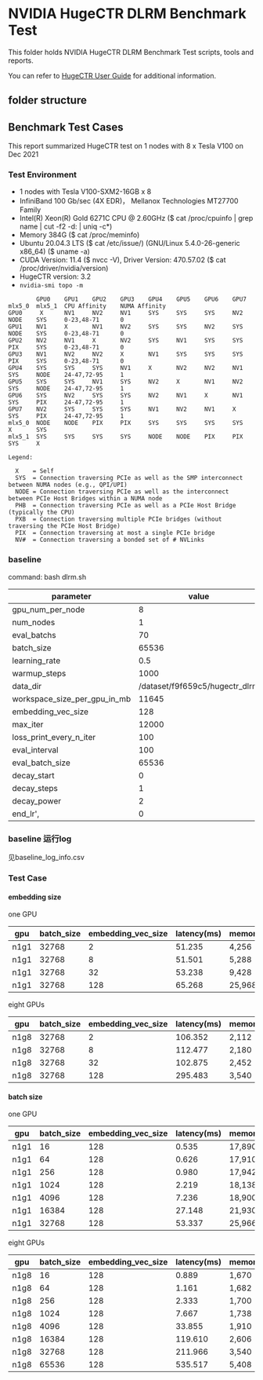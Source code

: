 

# NVIDIA HugeCTR DLRM Benchmark Test 

This folder holds NVIDIA HugeCTR DLRM Benchmark Test scripts, tools and reports.

You can refer to [HugeCTR User Guide](https://github.com/NVIDIA/HugeCTR/blob/master/docs/hugectr_user_guide.md) for additional information.

## folder structure
## Benchmark Test Cases

This report summarized HugeCTR test on 1 nodes with 8 x Tesla V100 on Dec 2021

### Test Environment
- 1 nodes with Tesla V100-SXM2-16GB x 8
- InfiniBand 100 Gb/sec (4X EDR)， Mellanox Technologies MT27700 Family
- Intel(R) Xeon(R) Gold 6271C CPU @ 2.60GHz  ($ cat /proc/cpuinfo | grep name | cut -f2 -d: | uniq -c*)
- Memory 384G ($ cat /proc/meminfo)
- Ubuntu 20.04.3 LTS  ($  cat /etc/issue/) (GNU/Linux 5.4.0-26-generic x86_64)   ($  uname -a)
- CUDA Version: 11.4  ($  nvcc -V), Driver Version: 470.57.02  ($  cat /proc/driver/nvidia/version)
- HugeCTR version: 3.2
- `nvidia-smi topo -m`

```
		GPU0	GPU1	GPU2	GPU3	GPU4	GPU5	GPU6	GPU7	mlx5_0	mlx5_1	CPU Affinity    NUMA Affinity
GPU0	 X 		NV1	    NV2	    NV1	 	SYS		SYS		SYS		NV2		NODE	SYS		0-23,48-71		0
GPU1	NV1	 	X 		NV1		NV2		SYS		SYS		NV2		SYS		NODE	SYS		0-23,48-71		0
GPU2	NV2		NV1	 	X 		NV2		SYS		NV1		SYS		SYS		PIX		SYS		0-23,48-71		0
GPU3	NV1		NV2		NV2		X 		NV1		SYS		SYS		SYS		PIX		SYS		0-23,48-71		0
GPU4	SYS		SYS		SYS		NV1		X 		NV2		NV2		NV1		SYS		NODE	24-47,72-95		1
GPU5	SYS		SYS		NV1		SYS		NV2	 	X 		NV1		NV2		SYS		NODE	24-47,72-95		1
GPU6	SYS		NV2		SYS		SYS		NV2		NV1	 	X 		NV1		SYS		PIX		24-47,72-95		1
GPU7	NV2		SYS		SYS		SYS		NV1		NV2		NV1	 	X 		SYS		PIX		24-47,72-95		1
mlx5_0	NODE	NODE	PIX		PIX		SYS		SYS		SYS		SYS	 	X 		SYS		
mlx5_1	SYS		SYS		SYS		SYS		NODE	NODE	PIX		PIX		SYS	 	X 		

Legend:

  X    = Self
  SYS  = Connection traversing PCIe as well as the SMP interconnect between NUMA nodes (e.g., QPI/UPI)
  NODE = Connection traversing PCIe as well as the interconnect between PCIe Host Bridges within a NUMA node
  PHB  = Connection traversing PCIe as well as a PCIe Host Bridge (typically the CPU)
  PXB  = Connection traversing multiple PCIe bridges (without traversing the PCIe Host Bridge)
  PIX  = Connection traversing at most a single PCIe bridge
  NV#  = Connection traversing a bonded set of # NVLinks
```



### baseline 

command: bash dlrm.sh

| parameter                    | value                          |
| ---------------------------- | ------------------------------ |
| gpu_num_per_node             | 8                              |
| num_nodes                    | 1                              |
| eval_batchs                  | 70                             |
| batch_size                   | 65536                          |
| learning_rate                | 0.5                            |
| warmup_steps                 | 1000                           |
| data_dir                     | /dataset/f9f659c5/hugectr_dlrm |
| workspace_size_per_gpu_in_mb | 11645                          |
| embedding_vec_size           | 128                            |
| max_iter                     | 12000                          |
| loss_print_every_n_iter      | 100                            |
| eval_interval                | 100                            |
| eval_batch_size              | 65536                          |
| decay_start                  | 0                              |
| decay_steps                  | 1                              |
| decay_power                  | 2                              |
| end_lr',                     | 0                              |

### baseline 运行log

见baseline_log_info.csv

### Test Case

#### embedding size

one GPU

| gpu  | batch_size | embedding_vec_size | latency(ms) | memory_usage(MB) |
| ---- | ---------- | ------------------ | ----------- | ---------------- |
| n1g1 | 32768      | 2                  | 51.235      | 4,256            |
| n1g1 | 32768      | 8                  | 51.501      | 5,288            |
| n1g1 | 32768      | 32                 | 53.238      | 9,428            |
| n1g1 | 32768      | 128                | 65.268      | 25,968           |

eight GPUs

| gpu  | batch_size | embedding_vec_size | latency(ms) | memory_usage(MB) |
| ---- | ---------- | ------------------ | ----------- | ---------------- |
| n1g8 | 32768      | 2                  | 106.352     | 2,112            |
| n1g8 | 32768      | 8                  | 112.477     | 2,180            |
| n1g8 | 32768      | 32                 | 102.875     | 2,452            |
| n1g8 | 32768      | 128                | 295.483     | 3,540            |



#### batch size

one GPU

| gpu  | batch_size | embedding_vec_size | latency(ms) | memory_usage(MB) |
| ---- | ---------- | ------------------ | ----------- | ---------------- |
| n1g1 | 16         | 128                | 0.535       | 17,890           |
| n1g1 | 64         | 128                | 0.626       | 17,910           |
| n1g1 | 256        | 128                | 0.980       | 17,942           |
| n1g1 | 1024       | 128                | 2.219       | 18,138           |
| n1g1 | 4096       | 128                | 7.236       | 18,900           |
| n1g1 | 16384      | 128                | 27.148      | 21,930           |
| n1g1 | 32768      | 128                | 53.337      | 25,966           |

eight GPUs

| gpu  | batch_size | embedding_vec_size | latency(ms) | memory_usage(MB) |
| ---- | ---------- | ------------------ | ----------- | ---------------- |
| n1g8 | 16         | 128                | 0.889       | 1,670            |
| n1g8 | 64         | 128                | 1.161       | 1,682            |
| n1g8 | 256        | 128                | 2.333       | 1,700            |
| n1g8 | 1024       | 128                | 7.667       | 1,738            |
| n1g8 | 4096       | 128                | 33.855      | 1,910            |
| n1g8 | 16384      | 128                | 119.610     | 2,606            |
| n1g8 | 32768      | 128                | 211.966     | 3,540            |
| n1g8 | 65536      | 128                | 535.517     | 5,408            |



